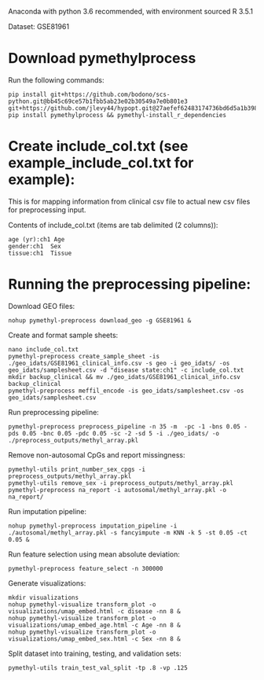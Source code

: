 Anaconda with python 3.6 recommended, with environment sourced
R 3.5.1

Dataset: GSE81961

# Download pymethylprocess
Run the following commands:

```
pip install git+https://github.com/bodono/scs-python.git@bb45c69ce57b1fbb5ab23e02b30549a7e0b801e3 git+https://github.com/jlevy44/hypopt.git@27aefef62483174736bd6d5a1b3983dbaf4184dc
pip install pymethylprocess && pymethyl-install_r_dependencies
```

# Create include_col.txt (see example_include_col.txt for example):
This is for mapping information from clinical csv file to actual new csv files for preprocessing input.

Contents of include_col.txt (items are tab delimited (2 columns)):
```
age (yr):ch1 Age
gender:ch1  Sex
tissue:ch1  Tissue
```

# Running the preprocessing pipeline:

Download GEO files:
```
nohup pymethyl-preprocess download_geo -g GSE81961 &
```
Create and format sample sheets:
```
nano include_col.txt
pymethyl-preprocess create_sample_sheet -is ./geo_idats/GSE81961_clinical_info.csv -s geo -i geo_idats/ -os geo_idats/samplesheet.csv -d "disease state:ch1" -c include_col.txt
mkdir backup_clinical && mv ./geo_idats/GSE81961_clinical_info.csv backup_clinical
pymethyl-preprocess meffil_encode -is geo_idats/samplesheet.csv -os geo_idats/samplesheet.csv
```
Run preprocessing pipeline:
```
pymethyl-preprocess preprocess_pipeline -n 35 -m  -pc -1 -bns 0.05 -pds 0.05 -bnc 0.05 -pdc 0.05 -sc -2 -sd 5 -i ./geo_idats/ -o ./preprocess_outputs/methyl_array.pkl
```
Remove non-autosomal CpGs and report missingness:
```
pymethyl-utils print_number_sex_cpgs -i preprocess_outputs/methyl_array.pkl
pymethyl-utils remove_sex -i preprocess_outputs/methyl_array.pkl
pymethyl-preprocess na_report -i autosomal/methyl_array.pkl -o na_report/
```
Run imputation pipeline:
```
nohup pymethyl-preprocess imputation_pipeline -i ./autosomal/methyl_array.pkl -s fancyimpute -m KNN -k 5 -st 0.05 -ct 0.05 &
```
Run feature selection using mean absolute deviation:
```
pymethyl-preprocess feature_select -n 300000
```
Generate visualizations:
```
mkdir visualizations
nohup pymethyl-visualize transform_plot -o visualizations/umap_embed.html -c disease -nn 8 &
nohup pymethyl-visualize transform_plot -o visualizations/umap_embed_age.html -c Age -nn 8 &
nohup pymethyl-visualize transform_plot -o visualizations/umap_embed_sex.html -c Sex -nn 8 &
```
Split dataset into training, testing, and validation sets:
```
pymethyl-utils train_test_val_split -tp .8 -vp .125
```
